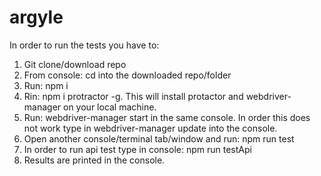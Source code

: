 # argyle

In order to run the tests you have to:

1. Git clone/download repo
2. From console: cd into the downloaded repo/folder
3. Run: npm i
4. Rin: npm i protractor -g. This will install protactor and webdriver-manager on your local machine.
4. Run: webdriver-manager start in the same console. In order this does not work type in webdriver-manager update into the console.
5. Open another console/terminal tab/window and run: npm run test
6. In order to run api test type in console: npm run testApi
7. Results are printed in the console.